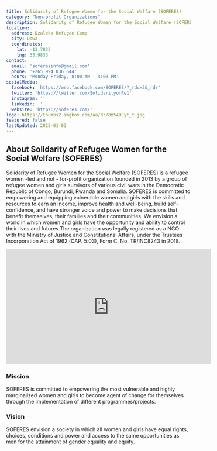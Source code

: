 ```yaml
---
title: Solidarity of Refugee Women for the Social Welfare (SOFERES)
category: "Non-profit Organizations"
description: Solidarity of Refugee Women for the Social Welfare (SOFERES) is a refugee women-led non-profit organization, founded in 2013 by women and girls from conflict-affected regions including the DRC, Burundi, Rwanda, and Somalia.
location:
  address: Dzaleka Refugee Camp
  city: Dowa
  coordinates:
    lat: -13.7833
    lng: 33.9833
contact:
  email: 'soferesinfo@gmail.com'
  phone: '+265 994 036 644'
  hours: 'Monday-Friday, 8:00 AM - 4:00 PM'
socialMedia:
  facebook: 'https://web.facebook.com/SOFERES/?_rdc=3&_rdr'
  twitter: 'https://twitter.com/SolidarityofRe1'
  instagram: ''
  linkedin: ''
  website: 'https://soferes.com/'
logo: https://thumbs2.imgbox.com/aa/d3/8m54BEyt_t.jpg
featured: false
lastUpdated: 2025-01-03
---
```


## About Solidarity of Refugee Women for the Social Welfare (SOFERES)

Solidarity of Refugee Women for the Social Welfare (SOFERES) is a refugee women -led and not - for-profit organization founded in 2013 by a group of refugee women and girls survivors of various civil wars in the Democratic Republic of Congo, Burundi, Rwanda and Somalia. SOFERES is committed to empowering and equipping vulnerable women and girls with the skills and resources to earn an income, improve health and well-being, build self-confidence, and have stronger voice and power to make decisions that benefit themselves, their families and their communities. We envision a world in which women and girls have the opportunity and ability to control their lives and futures The organization was legally registered as a NGO with the Ministry of Justice and Constitutional Affairs, under the Trustees Incorporation Act of 1962 (CAP. 5:03), Form C, No. TR/INC8243 in 2018.

<iframe width="560" height="315" src="https://www.youtube.com/embed/H8CB_SjmwKU?si=NR3TDUUYlmnEWyBa" title="YouTube video player" frameborder="0" allow="accelerometer; autoplay; clipboard-write; encrypted-media; gyroscope; picture-in-picture; web-share" referrerpolicy="strict-origin-when-cross-origin" allowfullscreen></iframe>

### Mission

SOFERES is committed to empowering the most vulnerable and highly marginalized women and girls to become agent of change for themselves through the implementation of different programmes/projects.

### Vision

SOFERES envision a society in which all women and girls have equal rights, choices, conditions and power and access to the same opportunities as men for the attainment of gender equality and equity.








